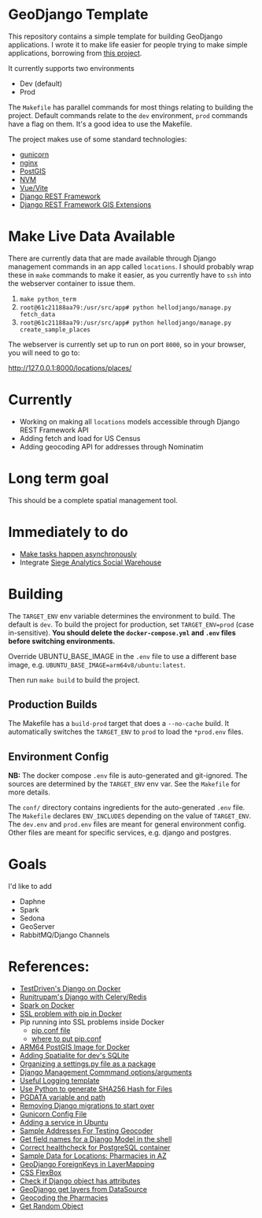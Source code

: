 # GeoDjango Template

This repository contains a simple template for building GeoDjango applications. I wrote it to make life easier for
people trying to make simple applications, borrowing from [this project][1].

It currently supports two environments

- Dev (default)
- Prod

The `Makefile` has parallel commands for most things relating to building the project. Default commands relate to
the `dev` environment, `prod` commands have a flag on them.
It's a good idea to use the Makefile.

The project makes use of some standard technologies:

- [gunicorn][2]
- [nginx][3]
- [PostGIS][4]
- [NVM][28]
- [Vue/Vite][29]
- [Django REST Framework](16)
- [Django REST Framework GIS Extensions](17)

# Make Live Data Available

There are currently data that are made available through Django management commands in an app called `locations`.
I should probably wrap these in `make` commands to make it easier, as you currently have to `ssh` into the
webserver container to issue them.

1. `make python_term`
2. `root@61c21188aa79:/usr/src/app# python hellodjango/manage.py fetch_data`
3. `root@61c21188aa79:/usr/src/app# python hellodjango/manage.py create_sample_places`

The webserver is currently set up to run on port `8000`, so in your browser, you will need to go to:

http://127.0.0.1:8000/locations/places/

# Currently

- Working on making all `locations` models accessible through Django REST Framework API
- Adding fetch and load for US Census
- Adding geocoding API for addresses through Nominatim

# Long term goal

This should be a complete spatial management tool.

# Immediately to do

- [Make tasks happen asynchronously](13)
- Integrate [Siege Analytics Social Warehouse](18)

# Building

The `TARGET_ENV` env variable determines the environment to build. The default is `dev`. To build the project for
production, set `TARGET_ENV=prod` (case in-sensitive). **You should delete the `docker-compose.yml` and `.env` files
before switching environments.**

Override UBUNTU_BASE_IMAGE in the `.env` file to use a different base image,
e.g. `UBUNTU_BASE_IMAGE=arm64v8/ubuntu:latest`.

Then run `make build` to build the project.

## Production Builds

The Makefile has a `build-prod` target that does a `--no-cache` build. It automatically switches the `TARGET_ENV`
to `prod` to load the `*prod.env` files.

## Environment Config

**NB:** The docker compose `.env` file is auto-generated and git-ignored. The sources are determined by the `TARGET_ENV`
env var. See the `Makefile` for more details.

The `conf/` directory contains ingredients for the auto-generated `.env` file. The `Makefile` declares `ENV_INCLUDES`
depending on the value of `TARGET_ENV`. The `dev.env` and `prod.env` files are meant for general environment config.
Other files are meant for specific services, e.g. django and postgres.

# Goals

I'd like to add

- Daphne
- Spark
- Sedona
- GeoServer
- RabbitMQ/Django Channels

# References:

- [TestDriven's Django on Docker][1]
- [Runitrupam's Django with Celery/Redis][5]
- [Spark on Docker][6]
- [SSL problem with pip in Docker](7)
- Pip running into SSL problems inside Docker
    - [pip.conf file](8)
    - [where to put pip.conf](9)
- [ARM64 PostGIS Image for Docker](10)
- [Adding Spatialite for dev's SQLite](11)
- [Organizing a settings.py file as a package](12)
- [Django Management Commmand options/arguments](14)
- [Useful Logging template](15)
- [Use Python to generate SHA256 Hash for Files](19)
- [PGDATA variable and path](20)
- [Removing Django migrations to start over](21)
- [Gunicorn Config File](22)
- [Adding a service in Ubuntu](23)
- [Sample Addresses For Testing Geocoder](24)
- [Get field names for a Django Model in the shell](25)
- [Correct healthcheck for PostgreSQL container](26)
- [Sample Data for Locations: Pharmacies in AZ](27)
- [GeoDjango ForeignKeys in LayerMapping](30)
- [CSS FlexBox](31)
- [Check if Django object has attributes](32)
- [GeoDjango get layers from DataSource](33)
- [Geocoding the Pharmacies](34)
- [Get Random Object](35)

[1]: https://testdriven.io/blog/dockerizing-django-with-postgres-gunicorn-and-nginx/?utm_source=pocket_saves

[2]: https://gunicorn.org

[3]: https://www.nginx.com

[4]: https://www.postgis.net

[5]: https://github.com/runitrupam/Django-Docker-Compose-Celery-Redis-PostgreSQL

[6]: https://medium.com/@SaphE/testing-apache-spark-locally-docker-compose-and-kubernetes-deployment-94d35a54f222

[7]: https://stackoverflow.com/questions/25981703/pip-install-fails-with-connection-error-ssl-certificate-verify-failed-certi/73745221

[8]: https://stackoverflow.com/questions/59287824/specifying-multiple-trusted-hosts-in-pip-conf

[9]: https://stackoverflow.com/questions/38869231/python-cant-find-the-file-pip-conf

[10]: https://github.com/Tob1as/docker-postgresql-postgis

[11]: https://zoomadmin.com/HowToInstall/UbuntuPackage/spatialite-bin

[12]: https://www.reddit.com/r/django/comments/l9s3r4/how_do_you_organize_your_settingspy_file_to_keep/

[13]: https://pub.aimind.so/download-large-file-in-python-with-beautiful-progress-bar-f4f86b394ad7

[14]: https://simpleisbetterthancomplex.com/tutorial/2018/08/27/how-to-create-custom-django-management-commands.html

[15]: https://www.crowdstrike.com/guides/python-logging/logging-with-django/

[16]: https://www.django-rest-framework.org

[17]: https://github.com/openwisp/django-rest-framework-gis

[18]: https://github.com/siege-analytics/socialwarehouse

[19]: https://gist.github.com/jakekara/078899caaf8d5e6c74ef58d16ce7e703

[20]: https://www.postgresql.org/docs/16/storage-file-layout.html

[21]: https://simpleisbetterthancomplex.com/tutorial/2016/07/26/how-to-reset-migrations.html

[22]: https://stackoverflow.com/questions/12063463/where-is-the-gunicorn-config-file

[23]: https://superuser.com/questions/1839901/how-to-properly-create-a-service-in-ubuntu

[24]:https://github.com/geocommons/geocoder/blob/master/test/data/address-sample.csv

[25]:https://stackoverflow.com/questions/3647805/how-to-get-all-fields-for-a-django-model

[26]:https://github.com/peter-evans/docker-compose-healthcheck/issues/16

[27]:https://www.google.com/url?sa=t&source=web&rct=j&opi=89978449&url=https://www.azahcccs.gov/Resources/Downloads/PharmacyUpdates/2024/AIHPFee-For-ServicePharmacyNetwork.xlsx&ved=2ahUKEwiUkeX3x8aJAxVxw8kDHVi7EL4QFnoECBEQAQ&usg=AOvVaw1EJLz9kev_tqXZMChl15fj

[28]:https://github.com/nvm-sh/nvm

[29]:https://vite.dev/guide/

[30]:https://stackoverflow.com/questions/21197483/geodjango-layermapping-foreign-key

[31]: https://css-tricks.com/snippets/css/a-guide-to-flexbox/

[32]: https://stackoverflow.com/questions/12906933/how-to-check-if-a-model-object-has-a-given-attribute-property-field-django

[33]: https://gis.stackexchange.com/questions/413084/listing-every-layer-in-geopackage-using-fiona

[34]: https://geocoding.geo.census.gov/geocoder/locations/addressbatch?form

[35]: https://books.agiliq.com/projects/django-orm-cookbook/en/latest/random.html